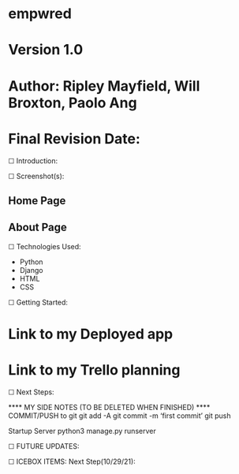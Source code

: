 # empwred
# Version 1.0
# Author: Ripley Mayfield, Will Broxton, Paolo Ang
# Final Revision Date:




☐ Introduction: 








☐ Screenshot(s): 
## Home Page ##

## About Page ##






☐ Technologies Used: 
- Python
- Django
- HTML
- CSS

☐ Getting Started: 
# Link to my Deployed app

# Link to my Trello planning
<!-- use CRUD mapping guidelines link:
https://gist.github.com/jim-clark/17908763db7bd3c403e6 -->

☐ Next Steps:



**** MY SIDE NOTES (TO BE DELETED WHEN FINISHED) ****
COMMIT/PUSH to git
git add -A
git commit -m ‘first commit’
git push


Startup Server
python3 manage.py runserver  

☐ FUTURE UPDATES:



☐ ICEBOX ITEMS:
Next Step(10/29/21): 

